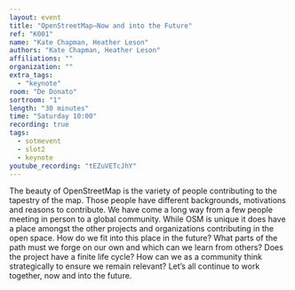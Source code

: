 ```yaml
---
layout: event
title: "OpenStreetMap—Now and into the Future"
ref: "K001"
name: "Kate Chapman, Heather Leson"
authors: "Kate Chapman, Heather Leson"
affiliations: ""
organization: ""
extra_tags:
  - "keynote"
room: "De Donato"
sortroom: "1"
length: "30 minutes"
time: "Saturday 10:00"
recording: true
tags:
  - sotmevent
  - slot2
  - keynote
youtube_recording: "tEZuVETcJhY"
---
```

The beauty of OpenStreetMap is the variety of people contributing to the tapestry of the map. Those people have different backgrounds, motivations and reasons to contribute. We have come a long way from a few people meeting in person to a global community. While OSM is unique it does have a place amongst the other projects and organizations contributing in the open space. How do we fit into this place in the future? What parts of the path must we forge on our own and which can we learn from others? Does the project have a finite life cycle? How can we as a community think strategically to ensure we remain relevant? Let’s all continue to work together, now and into the future.